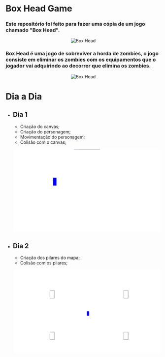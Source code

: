 # Box Head Game
### Este repositório foi feito para fazer uma cópia de um jogo chamado "Box Head".

<div align="center">

![Box Head](https://www2.minijuegosgratis.com/v3/games/thumbnails/8333_1.jpg)

</div>

### Box Head é uma jogo de sobreviver a horda de zombies, o jogo consiste em eliminar os zombies com os equipamentos que o jogador vai adquirindo ao decorrer que elimina os zombies.

<div align="center">

![Box Head](https://img.ibxk.com.br/2011/11/programas/866320510104958.jpg)
</div>

# Dia a Dia

- ## Dia 1
    - Criação do canvas;
    - Criação do personagem;
    - Movimentação do personagem;
    - Colisão com o canvas;

    <div align="center">

    ![Box Head](./imgs/dia1.jpg)

    </div>

- ## Dia 2
    - Criação dos pilares do mapa;
    - Colisão com os pilares;

    <div align="center">

    ![Box Head](./imgs/dia2.png)

    </div>
